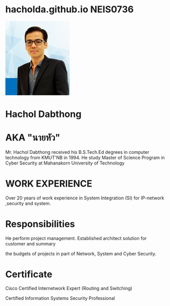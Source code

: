 # hacholda.github.io  NEIS0736
<img src="Chol3.jpg" style="width:200px;"/>

# Hachol Dabthong  

# AKA "นายหัว"

Mr. Hachol Dabthong received his B.S.Tech.Ed degrees in computer technology from KMUT'NB in 1994.
He study Master of Science Program in Cyber Security at Mahanakorn University of Technology

# WORK EXPERIENCE
Over 20 years of work experience in System Integration (SI) for IP-network ,security and system.

# Responsibilities
He perform project management. Established architect solution for customer and summary

the budgets of projects in part of Network, System and Cyber Security.

# Certificate
Cisco Certified Internetwork Expert (Routing and Switching)  

Certified Information Systems Security Professional
